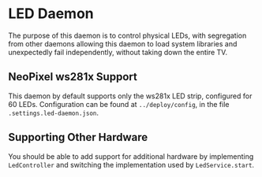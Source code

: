 # LED Daemon
The purpose of this daemon is to control physical LEDs, with segregation from other daemons allowing this daemon to
load system libraries and unexpectedly fail independently, without taking down the entire TV.

## NeoPixel ws281x Support
This daemon by default supports only the ws281x LED strip, configured for 60 LEDs. Configuration can be found
at `../deploy/config`, in the file `.settings.led-daemon.json`.

## Supporting Other Hardware
You should be able to add support for additional hardware by implementing `LedController` and switching the
implementation used by `LedService.start`.

